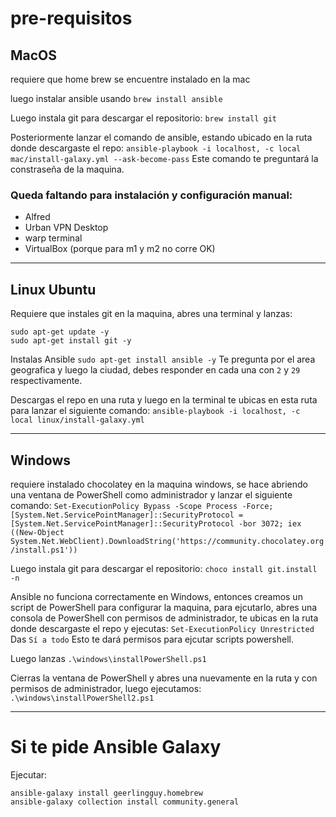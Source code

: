 # pre-requisitos

## MacOS
requiere que home brew se encuentre instalado en la mac

luego instalar ansible usando `brew install ansible`

Luego instala git para descargar el repositorio:
`brew install git`

Posteriormente lanzar el comando de ansible, estando ubicado en la ruta donde descargaste el repo:
`ansible-playbook -i localhost, -c local mac/install-galaxy.yml --ask-become-pass`
Este comando te preguntará la constraseña de la maquina.

### Queda faltando para instalación y configuración manual:
- Alfred
- Urban VPN Desktop
- warp terminal
- VirtualBox (porque para m1 y m2 no corre OK)
----
## Linux Ubuntu
Requiere que instales git en la maquina, abres una terminal y lanzas:
```
sudo apt-get update -y
sudo apt-get install git -y
```

Instalas Ansible
`sudo apt-get install ansible -y`
Te pregunta por el area geografica y luego la ciudad, debes responder en cada una con `2` y `29` respectivamente.

Descargas el repo en una ruta y luego en la terminal te ubicas en esta ruta para lanzar el siguiente comando:
`ansible-playbook -i localhost, -c local linux/install-galaxy.yml`

----
## Windows
requiere instalado chocolatey en la maquina windows, se hace abriendo una ventana de PowerShell como administrador y lanzar el siguiente comando:
`Set-ExecutionPolicy Bypass -Scope Process -Force; [System.Net.ServicePointManager]::SecurityProtocol = [System.Net.ServicePointManager]::SecurityProtocol -bor 3072; iex ((New-Object System.Net.WebClient).DownloadString('https://community.chocolatey.org/install.ps1'))`

Luego instala git para descargar el repositorio:
`choco install git.install -n`

Ansible no funciona correctamente en Windows, entonces creamos un script de PowerShell para configurar la maquina, para ejcutarlo, abres una consola de PowerShell con permisos de administrador, te ubicas en la ruta donde descargaste el repo y ejecutas:
`Set-ExecutionPolicy Unrestricted`
Das `Sí a todo`
Esto te dará permisos para ejcutar scripts powershell.

Luego lanzas
`.\windows\installPowerShell.ps1`

Cierras la ventana de PowerShell y abres una nuevamente en la ruta y con permisos de administrador, luego ejecutamos:
`.\windows\installPowerShell2.ps1`

----
# Si te pide Ansible Galaxy
Ejecutar:
```
ansible-galaxy install geerlingguy.homebrew
ansible-galaxy collection install community.general

```